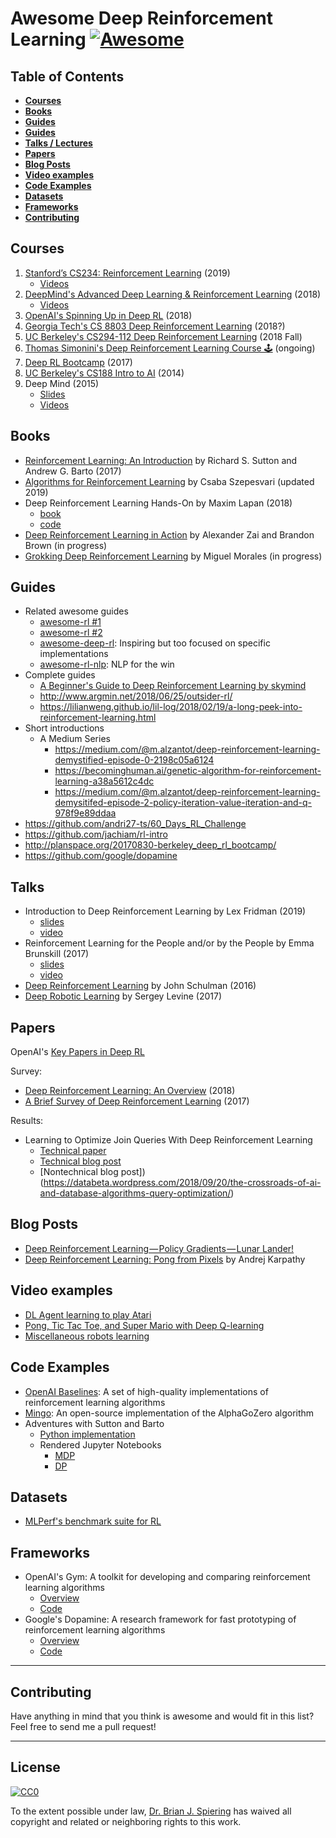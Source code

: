 Awesome Deep Reinforcement Learning [![Awesome](https://cdn.rawgit.com/sindresorhus/awesome/d7305f38d29fed78fa85652e3a63e154dd8e8829/media/badge.svg)](https://github.com/sindresorhus/awesome)
====

Table of Contents
----

- __[Courses ](#courses)__
- __[Books](#books)__
- __[Guides](#guides)__
- __[Guides](#guides)__
- __[Talks / Lectures](#talks)__
- __[Papers](#papers)__
- __[Blog Posts](#blog-posts)__
- __[Video examples](#video-examples)__ 
- __[Code Examples](#code-examples)__
- __[Datasets](#datasets)__
- __[Frameworks](#frameworks)__
- __[Contributing](#contributing)__

Courses
----
1. [Stanford’s CS234: Reinforcement Learning](http://web.stanford.edu/class/cs234/index.html) (2019)
    - [Videos](https://www.youtube.com/playlist?list=PLoROMvodv4rOSOPzutgyCTapiGlY2Nd8u)
1. [DeepMind's Advanced Deep Learning & Reinforcement Learning](http://www.cs.ucl.ac.uk/current_students/syllabus/undergrad/compmi22_advanced_deep_learning_and_reinforcement_learning/) (2018)
    - [Videos](https://www.youtube.com/playlist?list=PLqYmG7hTraZDNJre23vqCGIVpfZ_K2RZs) 
1. [OpenAI's Spinning Up in Deep RL](https://spinningup.openai.com/en/latest/) (2018)
1. [Georgia Tech's CS 8803 Deep Reinforcement Learning](https://www.udacity.com/course/reinforcement-learning--ud600) (2018?)
1. [UC Berkeley's CS294-112 Deep Reinforcement Learning](http://rail.eecs.berkeley.edu/deeprlcourse/) (2018 Fall)
1. [Thomas Simonini's Deep Reinforcement Learning Course 🕹️](https://simoninithomas.github.io/Deep_reinforcement_learning_Course/) (ongoing)
1. [Deep RL Bootcamp](https://sites.google.com/view/deep-rl-bootcamp/lectures) (2017)
1. [UC Berkeley's CS188 Intro to AI](http://ai.berkeley.edu/course_schedule.html) (2014)
1. Deep Mind (2015)
    - [Slides](http://www0.cs.ucl.ac.uk/staff/d.silver/web/Teaching.html)
    - [Videos](https://www.youtube.com/watch?v=2pWv7GOvuf0&list=PLqYmG7hTraZDM-OYHWgPebj2MfCFzFObQ)

Books
-----

- [Reinforcement Learning: An Introduction](http://incompleteideas.net/book/bookdraft2017nov5.pdf) by Richard S. Sutton and Andrew G. Barto (2017)
- [Algorithms for Reinforcement Learning](https://sites.ualberta.ca/~szepesva/papers/RLAlgsInMDPs.pdf) by Csaba Szepesvari (updated 2019)
- Deep Reinforcement Learning Hands-On by Maxim Lapan (2018)
  - [book](https://www.amazon.com/Deep-Reinforcement-Learning-Hands-Q-networks/dp/1788834240)
  - [code](https://github.com/PacktPublishing/Deep-Reinforcement-Learning-Hands-On)
- [Deep Reinforcement Learning in Action](https://www.manning.com/books/deep-reinforcement-learning-in-action) by Alexander Zai and Brandon Brown (in progress)
- [Grokking Deep Reinforcement Learning](https://www.manning.com/books/grokking-deep-reinforcement-learning) by Miguel Morales (in progress)

Guides
-----

- Related awesome guides
  - [awesome-rl #1](https://github.com/aikorea/awesome-rl)
  - [awesome-rl #2](https://aikorea.org/awesome-rl/)
  - [awesome-deep-rl](https://github.com/tigerneil/awesome-deep-rl): Inspiring but too focused on specific implementations
  - [awesome-rl-nlp](https://github.com/adityathakker/awesome-rl-nlp): NLP for the win
- Complete guides
  - [A Beginner's Guide to Deep Reinforcement Learning by skymind](https://skymind.ai/wiki/deep-reinforcement-learning)
  - http://www.argmin.net/2018/06/25/outsider-rl/
  - https://lilianweng.github.io/lil-log/2018/02/19/a-long-peek-into-reinforcement-learning.html
- Short introductions
  - A Medium Series
    - https://medium.com/@m.alzantot/deep-reinforcement-learning-demystified-episode-0-2198c05a6124
    - https://becominghuman.ai/genetic-algorithm-for-reinforcement-learning-a38a5612c4dc
    - https://medium.com/@m.alzantot/deep-reinforcement-learning-demysitifed-episode-2-policy-iteration-value-iteration-and-q-978f9e89ddaa
- https://github.com/andri27-ts/60_Days_RL_Challenge
- https://github.com/jachiam/rl-intro
- http://planspace.org/20170830-berkeley_deep_rl_bootcamp/
- https://github.com/google/dopamine

Talks
----

- Introduction to Deep Reinforcement Learning by Lex Fridman (2019)
    - [slides](https://www.dropbox.com/s/wekmlv45omd266o/deep_rl_intro.pdf?dl=0)
    - [video](https://www.youtube.com/watch?v=zR11FLZ-O9M)
- Reinforcement Learning for the People and/or by the People by Emma Brunskill (2017)
    - [slides](https://cs.stanford.edu/people/ebrun/NIPS_2017_tutorial_brunskill.pdf)
    - [video](https://www.facebook.com/nipsfoundation/videos/1555771847847382/)
- [Deep Reinforcement Learning](https://www.youtube.com/watch?v=PtAIh9KSnjo) by John Schulman (2016)
- [Deep Robotic Learning](https://www.youtube.com/watch?v=eKaYnXQUb2g) by Sergey Levine (2017)

Papers
----

OpenAI's [Key Papers in Deep RL](https://spinningup.openai.com/en/latest/spinningup/keypapers.html)   

Survey:
  - [Deep Reinforcement Learning: An Overview](https://arxiv.org/abs/1806.08894) (2018)
  - [A Brief Survey of Deep Reinforcement Learning](https://arxiv.org/abs/1708.05866) (2017)

Results:
  - Learning to Optimize Join Queries With Deep Reinforcement Learning
    - [Technical paper](https://arxiv.org/abs/1808.03196)
    - [Technical blog post](https://databeta.wordpress.com/2018/09/20/the-crossroads-of-ai-and-database-algorithms-query-optimization/)
    - [Nontechnical blog post])(https://databeta.wordpress.com/2018/09/20/the-crossroads-of-ai-and-database-algorithms-query-optimization/)

Blog Posts
----

- [Deep Reinforcement Learning — Policy Gradients — Lunar Lander!](https://medium.com/@gabogarza/deep-reinforcement-learning-policy-gradients-8f6df70404e6)
- [Deep Reinforcement Learning: Pong from Pixels](http://karpathy.github.io/2016/05/31/rl/) by Andrej Karpathy
   
Video examples
------

- [DL Agent learning to play Atari](https://www.youtube.com/watch?v=MKtNv1UOaZA)
- [Pong, Tic Tac Toe, and Super Mario with Deep Q-learning](https://www.youtube.com/watch?v=scLTbin8FiQ)
- [Miscellaneous robots learning](https://www.youtube.com/playlist?list=PL5nBAYUyJTrM48dViibyi68urttMlUv7e)


Code Examples
------

- [OpenAI Baselines](https://github.com/openai/baselines): A set of high-quality implementations of reinforcement learning algorithms
- [Mingo](https://github.com/tensorflow/minigo): An open-source implementation of the AlphaGoZero algorithm 
- Adventures with Sutton and Barto
  - [Python implementation](https://github.com/levimcclenny/Reinforcement_Learning)
  - Rendered Jupyter Notebooks
    - [MDP](http://people.tamu.edu/~levimcclenny/project/reinforcement-learning/Barto_Sutton_RL/Finite_MDPs/)
    - [DP](http://people.tamu.edu/~levimcclenny/project/reinforcement-learning/Barto_Sutton_RL/Dynamic_Programming/) 


Datasets
----

- [MLPerf's benchmark suite for RL](https://github.com/mlperf/training/tree/master/reinforcement)

Frameworks
----

- OpenAI's Gym: A toolkit for developing and comparing reinforcement learning algorithms
  - [Overview](https://gym.openai.com/)
  - [Code](https://github.com/openai/gym)
- Google's Dopamine: A research framework for fast prototyping of reinforcement learning algorithms
  - [Overview](https://google.github.io/dopamine/)
  - [Code](https://github.com/google/dopamine)
  
-----
Contributing
----
Have anything in mind that you think is awesome and would fit in this list? Feel free to send me a pull request!

-----
License
----

[![CC0](http://i.creativecommons.org/p/zero/1.0/88x31.png)](http://creativecommons.org/publicdomain/zero/1.0/)

To the extent possible under law, [Dr. Brian J. Spiering](http://www.linkedin.com/in/brianspiering/) has waived all copyright and related or neighboring rights to this work.
